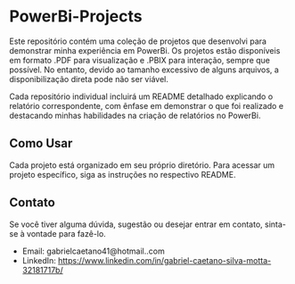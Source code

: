 # PowerBi-Projects

Este repositório contém uma coleção de projetos que desenvolvi para demonstrar minha experiência em PowerBi. Os projetos estão disponíveis em formato .PDF para visualização e .PBIX para interação, sempre que possível. No entanto, devido ao tamanho excessivo de alguns arquivos, a disponibilização direta pode não ser viável.

Cada repositório individual incluirá um README detalhado explicando o relatório correspondente, com ênfase em demonstrar o que foi realizado e destacando minhas habilidades na criação de relatórios no PowerBi.


## Como Usar

Cada projeto está organizado em seu próprio diretório. Para acessar um projeto específico, siga as instruções no respectivo README.

## Contato

Se você tiver alguma dúvida, sugestão ou desejar entrar em contato, sinta-se à vontade para fazê-lo.

- Email: gabrielcaetano41@hotmail..com
- LinkedIn: https://www.linkedin.com/in/gabriel-caetano-silva-motta-32181717b/
